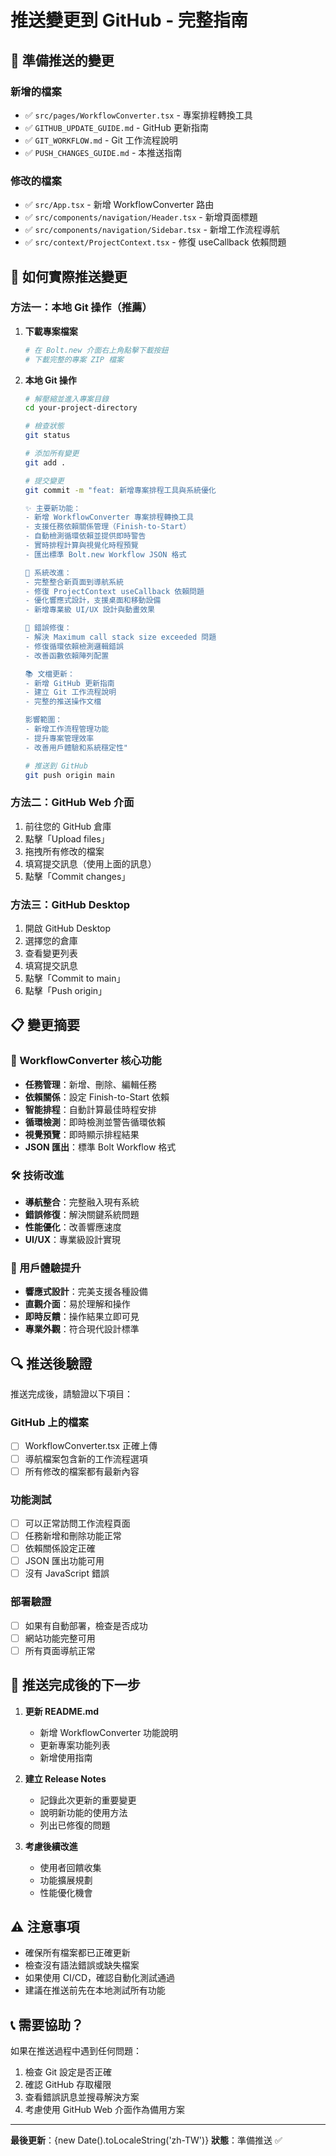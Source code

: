 # 推送變更到 GitHub - 完整指南

## 🚀 準備推送的變更

### 新增的檔案
- ✅ `src/pages/WorkflowConverter.tsx` - 專案排程轉換工具
- ✅ `GITHUB_UPDATE_GUIDE.md` - GitHub 更新指南
- ✅ `GIT_WORKFLOW.md` - Git 工作流程說明
- ✅ `PUSH_CHANGES_GUIDE.md` - 本推送指南

### 修改的檔案
- ✅ `src/App.tsx` - 新增 WorkflowConverter 路由
- ✅ `src/components/navigation/Header.tsx` - 新增頁面標題
- ✅ `src/components/navigation/Sidebar.tsx` - 新增工作流程導航
- ✅ `src/context/ProjectContext.tsx` - 修復 useCallback 依賴問題

## 🔧 如何實際推送變更

### 方法一：本地 Git 操作（推薦）

1. **下載專案檔案**
   ```bash
   # 在 Bolt.new 介面右上角點擊下載按鈕
   # 下載完整的專案 ZIP 檔案
   ```

2. **本地 Git 操作**
   ```bash
   # 解壓縮並進入專案目錄
   cd your-project-directory
   
   # 檢查狀態
   git status
   
   # 添加所有變更
   git add .
   
   # 提交變更
   git commit -m "feat: 新增專案排程工具與系統優化

   ✨ 主要新功能：
   - 新增 WorkflowConverter 專案排程轉換工具
   - 支援任務依賴關係管理（Finish-to-Start）
   - 自動檢測循環依賴並提供即時警告
   - 實時排程計算與視覺化時程預覽
   - 匯出標準 Bolt.new Workflow JSON 格式

   🔧 系統改進：
   - 完整整合新頁面到導航系統
   - 修復 ProjectContext useCallback 依賴問題
   - 優化響應式設計，支援桌面和移動設備
   - 新增專業級 UI/UX 設計與動畫效果

   🐛 錯誤修復：
   - 解決 Maximum call stack size exceeded 問題
   - 修復循環依賴檢測邏輯錯誤
   - 改善函數依賴陣列配置

   📚 文檔更新：
   - 新增 GitHub 更新指南
   - 建立 Git 工作流程說明
   - 完整的推送操作文檔

   影響範圍：
   - 新增工作流程管理功能
   - 提升專案管理效率
   - 改善用戶體驗和系統穩定性"
   
   # 推送到 GitHub
   git push origin main
   ```

### 方法二：GitHub Web 介面

1. 前往您的 GitHub 倉庫
2. 點擊「Upload files」
3. 拖拽所有修改的檔案
4. 填寫提交訊息（使用上面的訊息）
5. 點擊「Commit changes」

### 方法三：GitHub Desktop

1. 開啟 GitHub Desktop
2. 選擇您的倉庫
3. 查看變更列表
4. 填寫提交訊息
5. 點擊「Commit to main」
6. 點擊「Push origin」

## 📋 變更摘要

### 🎯 WorkflowConverter 核心功能
- **任務管理**：新增、刪除、編輯任務
- **依賴關係**：設定 Finish-to-Start 依賴
- **智能排程**：自動計算最佳時程安排
- **循環檢測**：即時檢測並警告循環依賴
- **視覺預覽**：即時顯示排程結果
- **JSON 匯出**：標準 Bolt Workflow 格式

### 🛠️ 技術改進
- **導航整合**：完整融入現有系統
- **錯誤修復**：解決關鍵系統問題
- **性能優化**：改善響應速度
- **UI/UX**：專業級設計實現

### 📱 用戶體驗提升
- **響應式設計**：完美支援各種設備
- **直觀介面**：易於理解和操作
- **即時反饋**：操作結果立即可見
- **專業外觀**：符合現代設計標準

## 🔍 推送後驗證

推送完成後，請驗證以下項目：

### GitHub 上的檔案
- [ ] WorkflowConverter.tsx 正確上傳
- [ ] 導航檔案包含新的工作流程選項
- [ ] 所有修改的檔案都有最新內容

### 功能測試
- [ ] 可以正常訪問工作流程頁面
- [ ] 任務新增和刪除功能正常
- [ ] 依賴關係設定正確
- [ ] JSON 匯出功能可用
- [ ] 沒有 JavaScript 錯誤

### 部署驗證
- [ ] 如果有自動部署，檢查是否成功
- [ ] 網站功能完整可用
- [ ] 所有頁面導航正常

## 🎉 推送完成後的下一步

1. **更新 README.md**
   - 新增 WorkflowConverter 功能說明
   - 更新專案功能列表
   - 新增使用指南

2. **建立 Release Notes**
   - 記錄此次更新的重要變更
   - 說明新功能的使用方法
   - 列出已修復的問題

3. **考慮後續改進**
   - 使用者回饋收集
   - 功能擴展規劃
   - 性能優化機會

## ⚠️ 注意事項

- 確保所有檔案都已正確更新
- 檢查沒有語法錯誤或缺失檔案
- 如果使用 CI/CD，確認自動化測試通過
- 建議在推送前先在本地測試所有功能

## 📞 需要協助？

如果在推送過程中遇到任何問題：
1. 檢查 Git 設定是否正確
2. 確認 GitHub 存取權限
3. 查看錯誤訊息並搜尋解決方案
4. 考慮使用 GitHub Web 介面作為備用方案

---
**最後更新**：{new Date().toLocaleString('zh-TW')}
**狀態**：準備推送 ✅